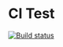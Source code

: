 # CI Test

[![Build status](https://ci.appveyor.com/api/projects/status/56vix7okvesgjhv1?svg=true)](https://ci.appveyor.com/project/allvb/matchers)
